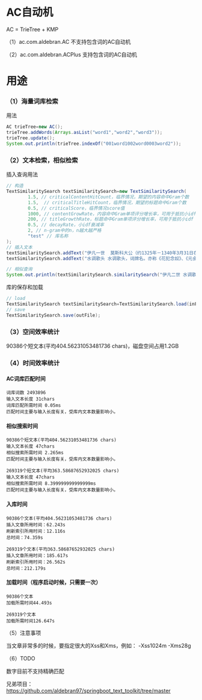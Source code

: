 # AC自动机

AC = TrieTree + KMP

（1）ac.com.aldebran.AC 不支持包含词的AC自动机

（2）ac.com.aldebran.ACPlus 支持包含词的AC自动机

# 用途

### （1）海量词库检索

用法

```java
AC trieTree=new AC();
trieTree.addWords(Arrays.asList("word1","word2","word3"));
trieTree.update();
System.out.println(trieTree.indexOf("001word1002word0003word2"));
```

### （2）文本检索，相似检索

插入查询用法

```java
// 构造
TextSimilaritySearch textSimilaritySearch=new TextSimilaritySearch(
        1.5, // criticalContentHitCount，临界情况，期望的内容命中Gram个数
        1.5,  // criticalTitleHitCount，临界情况，期望的标题命中Gram个数
        0.5, // criticalScore，临界情况score值
        1000, // contentGrowRate，内容命中Gram单项评分增长率，可用于抵抗小idf
        200, // titleGrowthRate，标题命中Gram单项评分增长率，可用于抵抗小idf
        0.5, // decayRate，小idf衰减率
        2, // n-gram中的n，n越大越严格
        "test" // 库名称
);
// 插入文本
textSimilaritySearch.addText("伊凡一世  莫斯科大公（约1325年－1340年3月31日在位）","伊凡一世","1",0.5);
textSimilaritySearch.addText("水调歌头 水调歌头，词牌名。亦称《花犯念奴》、《元会曲》。","水调歌头","2",0.5);

// 相似查询
System.out.println(textSimilaritySearch.similaritySearch("伊凡二世 水调歌头",10));
```

库的保存和加载

```java
// load
TextSimilaritySearch textSimilaritySearch=TextSimilaritySearch.load(inFile);
// save
TextSimilaritySearch.save(outFile);
```

### （3）空间效率统计

90386个短文本(平均404.56231053481736 chars)，磁盘空间占用1.2GB

### （4）时间效率统计

#### AC词库匹配时间

```text
词库词数 2493896
输入文本长度 31chars
词库匹配所需时间 0.05ms
匹配时间主要与输入长度有关，受库内文本数量影响小。
```

#### 相似搜索时间

```text
90386个短文本(平均404.56231053481736 chars)
输入文本长度 47chars
相似搜索所需时间 2.265ms
匹配时间主要与输入长度有关，受库内文本数量影响小。

```
```text
269319个短文本(平均363.58687652932025 chars)
输入文本长度 47chars
相似搜索所需时间 8.399999999999999ms
匹配时间主要与输入长度有关，受库内文本数量影响小。

```

#### 入库时间

```text
90386个文本(平均404.56231053481736 chars)
插入文章所用时间：62.243s
刷新索引所用时间：12.116s
总时间：74.359s
```
```text
269319个文本(平均363.58687652932025 chars)
插入文章所用时间：185.617s
刷新索引所用时间：26.562s
总时间：212.179s
```

#### 加载时间（程序启动时候，只需要一次）

```text
90386个文本
加载所需时间44.493s
```
```text
269319个文本
加载所需时间126.647s
```
（5）注意事项

当文章非常多的时候，要指定很大的Xss和Xms，例如：
-Xss1024m -Xms28g

（6）TODO

数字目前不支持精确匹配

兄弟项目：https://github.com/aldebran97/springboot_text_toolkit/tree/master
